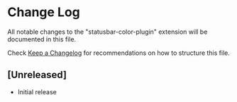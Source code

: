 # Change Log

All notable changes to the "statusbar-color-plugin" extension will be documented in this file.

Check [Keep a Changelog](http://keepachangelog.com/) for recommendations on how to structure this file.

## [Unreleased]

- Initial release